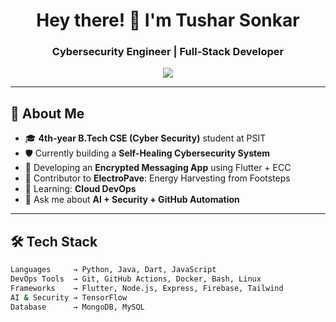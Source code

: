<h1 align="center">Hey there! 👋 I'm Tushar Sonkar</h1>
<h3 align="center">Cybersecurity Engineer | Full-Stack Developer </h3>

<p align="center">
  <img src="https://readme-typing-svg.herokuapp.com?center=true&vCenter=true&lines=Cybersecurity+Student;Flutter+App+Developer;DevSecOps+Engineer;Open+Source+Contributor;Always+Learning...⚡" />
</p>

---

## 🔧 About Me

- 🎓 **4th-year B.Tech CSE (Cyber Security)** student at PSIT
- 🛡️ Currently building a **Self-Healing Cybersecurity System**
- 📱 Developing an **Encrypted Messaging App** using Flutter + ECC
- 🔭 Contributor to **ElectroPave**: Energy Harvesting from Footsteps
- 🧠 Learning: **Cloud DevOps**
- 💬 Ask me about **AI + Security + GitHub Automation**

---

## 🛠️ Tech Stack

```bash
Languages     → Python, Java, Dart, JavaScript
DevOps Tools  → Git, GitHub Actions, Docker, Bash, Linux
Frameworks    → Flutter, Node.js, Express, Firebase, Tailwind
AI & Security → TensorFlow
Database      → MongoDB, MySQL
